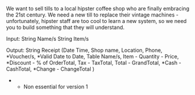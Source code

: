 We want to sell tills to a local hipster coffee shop who are finally embracing the 21st century. We need a new till to replace their vintage machines - unfortunately, hipster staff are too cool to learn a new system, so we need you to build something that they will understand.

Input:
String Name/s
String Item/s

Output: 
String Receipt
(Date Time,
 Shop name,
 Location,
 Phone,
 *Voucher/s,
 *Valid Date to Date,
 Table
 Name/s,
 Item - Quantity - Price,
 *Discount - % of OrderTotal,
 Tax - TaxTotal,
 Total - GrandTotal,
 *Cash - CashTotal,
 *Change - ChangeTotal
)

* - Non essential for version 1


